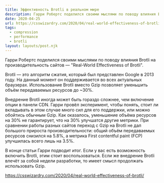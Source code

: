 ```yaml
---
title: Эффективность Brotli в реальном мире
description: Гарри Робертс поделился своими мыслями по поводу влияния Brotli на производительность сайтов
date: 2020-04-25
url: https://csswizardry.com/2020/04/real-world-effectiveness-of-brotli/
tags:
  - compression
  - performance
  - brotli
layout: layouts/post.njk
---
```

Гарри Робертс поделился своими мыслями по поводу влияния Brotli на производительность сайтов — "Real-World Effectiveness of Brotli".

Brotli — это алгоритм сжатия, который был представлен Google в 2013 году. На данный момент он поддерживается во всех актуальных браузерах. Использование Brotli вместо Gzip позволяет уменьшить объём передаваемых ресурсов до ~30%.

Внедрение Brotli иногда может быть гораздо сложнее, чем включение опции в панели CDN. Гарри провёл эксперимент, чтобы понять, стоит ли вкладывать в этом случае много сил для его поддержки, или можно обойтись обычным Gzip. Как оказалось, уменьшение объёма ресурсов на 30% не гарантирует, что на 30% улучшатся другие метрики. При сравнении работы разных сайтов переход с Gzip на Brotli не дал большого прироста производительности: общий объём передаваемых ресурсов снизился на 5.8%, а метрика First contentful paint (FCP) улучшилась всего лишь на 3.5%.

В конце статьи Гарри подводит итог. Если у вас есть возможность включить Brotli, этим стоит воспользоваться. Если же внедрение Brotli влечёт за собой недели разработки, то имеет смысл продолжать использовать Gzip.

https://csswizardry.com/2020/04/real-world-effectiveness-of-brotli/
